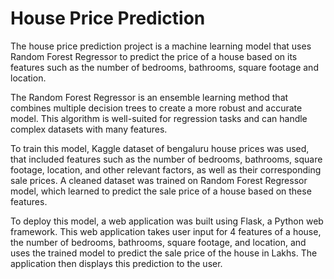 # House Price Prediction
The house price prediction project is a machine learning model that uses Random Forest Regressor to predict the price of a house based on its features such as the number of bedrooms, bathrooms, square footage and location.

The Random Forest Regressor is an ensemble learning method that combines multiple decision trees to create a more robust and accurate model. This algorithm is well-suited for regression tasks and can handle complex datasets with many features.

To train this model, Kaggle dataset of bengaluru house prices was used, that included features such as the number of bedrooms, bathrooms, square footage, location, and other relevant factors, as well as their corresponding sale prices. A cleaned dataset was trained on Random Forest Regressor model, which learned to predict the sale price of a house based on these features.

To deploy this model, a web application was built using Flask, a Python web framework. This web application takes user input for 4 features of a house, the number of bedrooms, bathrooms, square footage, and location, and uses the trained model to predict the sale price of the house in Lakhs. The application then displays this prediction to the user.

